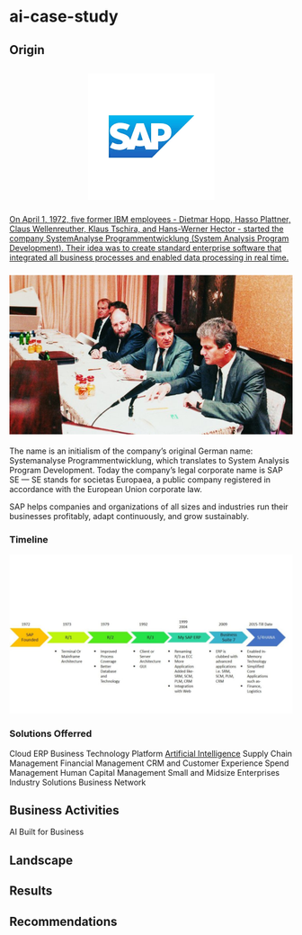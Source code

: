 # ai-case-study

## Origin

<h2 align="center">

<a href="https://www.sap.com/index.html">![SAP Logo](download.png)

</h2>

On April 1, 1972, five former IBM employees - Dietmar Hopp, Hasso Plattner, Claus Wellenreuther, Klaus Tschira, and Hans-Werner Hector - started the company SystemAnalyse Programmentwicklung (System Analysis Program Development). Their idea was to create standard enterprise software that integrated all business processes and enabled data processing in real time.

<h3 align="center">

[![The History of SAP](historypic.jpg)](https://youtu.be/g-UaUrETB1E)

</h3>

The name is an initialism of the company’s original German name: Systemanalyse Programmentwicklung, which translates to System Analysis Program Development. Today the company’s legal corporate name is SAP SE — SE stands for societas Europaea, a public company registered in accordance with the European Union corporate law.

SAP helps companies and organizations of all sizes and industries run their businesses profitably, adapt continuously, and grow sustainably.

<h4 align="center">

### Timeline

![SAP Timeline](hitory-sap-timeline.jpg)

</h4>

### Solutions Offerred

Cloud ERP
Business Technology Platform
[Artificial Intelligence](https://www.sap.com/products/artificial-intelligence.html)
Supply Chain Management
Financial Management
CRM and Customer Experience
Spend Management
Human Capital Management
Small and Midsize Enterprises
Industry Solutions
Business Network

## Business Activities

AI Built for Business 



## Landscape

## Results

## Recommendations
